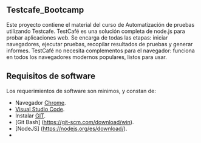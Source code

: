 ## Testcafe_Bootcamp

 Este proyecto contiene el material del curso de Automatización de pruebas utilizando Testcafe.
 TestCafé es una solución completa de node.js para probar aplicaciones web. Se encarga de todas las etapas: iniciar navegadores, ejecutar pruebas, recopilar resultados de pruebas y generar informes. 
 TestCafé no necesita complementos para el navegador: funciona en todos los navegadores modernos populares, listos para usar.

## Requisitos de software
Los requerimientos de software son minimos, y constan de:

* Navegador [Chrome](https://www.google.com/chrome/).
* [Visual Studio Code](https://code.visualstudio.com/).
* Instalar [GIT](https://git-scm.com/book/es/v1/Empezando-Instalando-Git).
* [Git Bash] (https://git-scm.com/download/win).
* [NodeJS] (https://nodejs.org/es/download/).
* 
